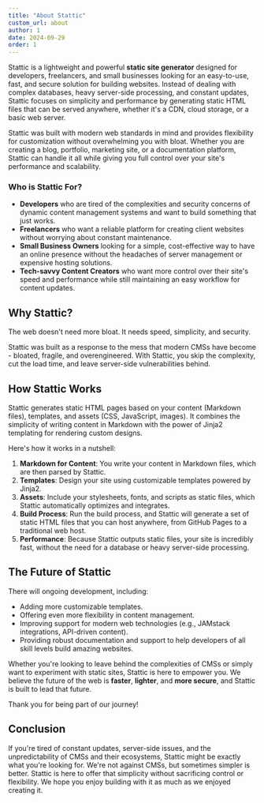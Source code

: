 ```yaml
---
title: "About Stattic"
custom_url: about
author: 1
date: 2024-09-29
order: 1
---
```


Stattic is a lightweight and powerful **static site generator** designed for developers, freelancers, and small businesses looking for an easy-to-use, fast, and secure solution for building websites. Instead of dealing with complex databases, heavy server-side processing, and constant updates, Stattic focuses on simplicity and performance by generating static HTML files that can be served anywhere, whether it's a CDN, cloud storage, or a basic web server.

Stattic was built with modern web standards in mind and provides flexibility for customization without overwhelming you with bloat. Whether you are creating a blog, portfolio, marketing site, or a documentation platform, Stattic can handle it all while giving you full control over your site's performance and scalability.

### Who is Stattic For?

- **Developers** who are tired of the complexities and security concerns of dynamic content management systems and want to build something that just works.
- **Freelancers** who want a reliable platform for creating client websites without worrying about constant maintenance.
- **Small Business Owners** looking for a simple, cost-effective way to have an online presence without the headaches of server management or expensive hosting solutions.
- **Tech-savvy Content Creators** who want more control over their site's speed and performance while still maintaining an easy workflow for content updates.

## Why Stattic?

The web doesn't need more bloat. It needs speed, simplicity, and security. 

Stattic was built as a response to the mess that modern CMSs have become - bloated, fragile, and overengineered. With Stattic, you skip the complexity, cut the load time, and leave server-side vulnerabilities behind.

## How Stattic Works

Stattic generates static HTML pages based on your content (Markdown files), templates, and assets (CSS, JavaScript, images). It combines the simplicity of writing content in Markdown with the power of Jinja2 templating for rendering custom designs. 

Here's how it works in a nutshell:
1. **Markdown for Content**: You write your content in Markdown files, which are then parsed by Stattic.
2. **Templates**: Design your site using customizable templates powered by Jinja2.
3. **Assets**: Include your stylesheets, fonts, and scripts as static files, which Stattic automatically optimizes and integrates.
4. **Build Process**: Run the build process, and Stattic will generate a set of static HTML files that you can host anywhere, from GitHub Pages to a traditional web host.
5. **Performance**: Because Stattic outputs static files, your site is incredibly fast, without the need for a database or heavy server-side processing.

## The Future of Stattic

There will ongoing development, including:
- Adding more customizable templates.
- Offering even more flexibility in content management.
- Improving support for modern web technologies (e.g., JAMstack integrations, API-driven content).
- Providing robust documentation and support to help developers of all skill levels build amazing websites.

Whether you're looking to leave behind the complexities of CMSs or simply want to experiment with static sites, Stattic is here to empower you. We believe the future of the web is **faster**, **lighter**, and **more secure**, and Stattic is built to lead that future.

Thank you for being part of our journey!

## Conclusion

If you're tired of constant updates, server-side issues, and the unpredictability of CMSs and their ecosystems, Stattic might be exactly what you're looking for. We're not against CMSs, but sometimes simpler is better. Stattic is here to offer that simplicity without sacrificing control or flexibility. We hope you enjoy building with it as much as we enjoyed creating it.
